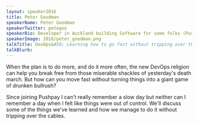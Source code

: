 ```yaml
---
layout: speaker2016
title: Peter Goodman
speakerName: Peter Goodman
speakerTwitter: petegoo
speakerBio: Developer in Auckland building Software for some folks (Pushpay). Originally from N. Ireland
speakerImage: 2016/peter_goodman.png
talkTitle: DevOps&#58; Learning how to go fast without tripping over the cables
talkBlurb: 
---
```


When the plan is to do more, and do it more often, the new DevOps religion can help you break free from those miserable shackles of yesterday's death march. But how can you move fast without turning things into a giant game of drunken bullrush? 

Since joining Pushpay I can't really remember a slow day but neither can I remember a day when I felt like things were out of control. We'll discuss some of the things we've learned and how we manage to do it without tripping over the cables.